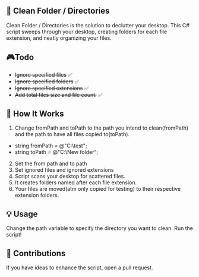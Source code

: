 
## 🌟 Clean Folder / Directories
Clean Folder / Directories is the solution to declutter your desktop. This C# script sweeps through your desktop, creating folders for each file extension, and neatly organizing your files.
## 🎮Todo
- ~~Ignore specified files~~ ✅
- ~~Ignore specified folders~~ ✅
- ~~Ignore specified extensions~~ ✅
- ~~Add total files size and file count.~~ ✅
## 🔧 How It Works
1) Change fromPath and toPath to the path you intend to clean(fromPath) and the path to have all files copied to(toPath).
- string fromPath = @"C:\test";
- string toPath = @"C:\New folder";
2) Set the from path and to path
3) Set ignored files and ignored extensions
4) Script scans your desktop for scattered files.
5) It creates folders named after each file extension.
6) Your files are moved(atm only copied for testing) to their respective extension folders.
## 💡 Usage
Change the path variable to specify the directory you want to clean. Run the script!
## 🧨 Contributions
If you have ideas to enhance the script, open a pull request.
